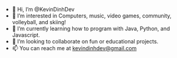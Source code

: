 - 👋 Hi, I’m @KevinDinhDev
- 👀 I’m interested in Computers, music, video games, community, volleyball, and skiing!
- 🌱 I’m currently learning how to program with Java, Python, and Javascript.
- 💞️ I’m looking to collaborate on fun or educational projects.
- 📫 You can reach me at kevindinhdev@gmail.com

<!---
KevinDinhDev/KevinDinhDev is a ✨ special ✨ repository because its `README.md` (this file) appears on your GitHub profile.
You can click the Preview link to take a look at your changes.
--->
